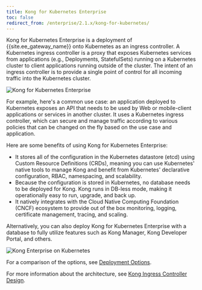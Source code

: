```yaml
---
title: Kong for Kubernetes Enterprise
toc: false
redirect_from: /enterprise/2.1.x/kong-for-kubernetes/
---
```


Kong for Kubernetes Enterprise is a deployment of {{site.ee_gateway_name}} onto Kubernetes as an ingress controller. A Kubernetes ingress controller is a proxy that exposes Kubernetes services from applications (e.g., Deployments, StatefulSets) running on a Kubernetes cluster to client applications running outside of the cluster. The intent of an ingress controller is to provide a single point of control for all incoming traffic into the Kubernetes cluster.

![Kong for Kubernetes Enterprise](/assets/images/docs/ee/kubernetes/k4k8s-enterprise.png)

For example, here's a common use case: an application deployed to Kubernetes exposes an API that needs to be used by Web or mobile-client applications or services in another cluster. It uses a Kubernetes ingress controller, which can secure and manage traffic according to various policies that can be changed on the fly based on the use case and application.

Here are some benefits of using Kong for Kubernetes Enterprise:
* It stores all of the configuration in the Kubernetes datastore (etcd) using Custom Resource Definitions (CRDs), meaning you can use Kubernetes' native tools to manage Kong and benefit from Kubernetes' declarative configuration, RBAC, namespacing, and scalability.
* Because the configuration is stored in Kubernetes, no database needs to be deployed for Kong. Kong runs in DB-less mode, making it operationally easy to run, upgrade, and back up.
* It natively integrates with the Cloud Native Computing Foundation (CNCF) ecosystem to provide out of the box monitoring, logging, certificate management, tracing, and scaling.

Alternatively, you can also deploy Kong for Kubernetes Enterprise with a database to fully utilize features such as Kong Manager, Kong Developer Portal, and others.

![Kong Enterprise on Kubernetes](/assets/images/docs/ee/kubernetes/kong-enterprise-on-kubernetes.png)

For a comparison of the options, see [Deployment Options](/enterprise/{{page.kong_version}}/deployment/kubernetes-deployment-options).

For more information about the architecture, see [Kong Ingress Controller Design](https://github.com/Kong/kubernetes-ingress-controller/blob/main/docs/concepts/design.md).
